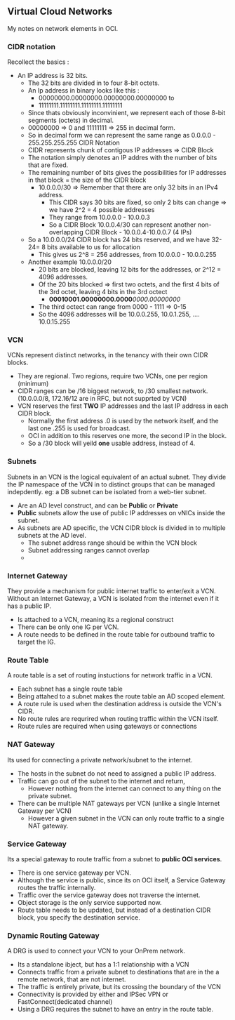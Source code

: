 ## Virtual Cloud Networks

My notes on network elements in OCI.

### CIDR notation

Recollect the basics :
-  An IP address is 32 bits. 
    - The 32 bits are divided in to four 8-bit octets.
    - An Ip address in binary looks like this :
        - 00000000.00000000.00000000.00000000 to 
        - 11111111.11111111.11111111.11111111
    - Since thats obviously inconvinient, we represent each of those 8-bit segments (octets) in decimal.
    - 00000000 => 0 and 11111111 => 255 in decimal form. 
    - So in decimal form we can represent the same range as 0.0.0.0 - 255.255.255.255
CIDR Notation
    - CIDR represents chunk of contigous IP addresses => CIDR Block
    - The notation simply denotes an IP addres with the number of bits that are fixed. 
    - The remaining number of bits gives the possibilities for IP addresses in that block = the size of the CIDR block
        - 10.0.0.0/30 => Remember that there are only 32 bits in an IPv4 address. 
            - This CIDR says 30 bits are fixed, so only 2 bits can change => we have 2^2 = 4 possible addresses
            - They range from 10.0.0.0 - 10.0.0.3
            - So a CIDR Block 10.0.0.4/30 can represent another non-overlapping CIDR Block - 10.0.0.4-10.0.0.7 (4 IPs)
    - So a 10.0.0.0/24 CIDR block has 24 bits reserved, and we have 32-24= 8 bits available to us for allocation
        - This gives us 2^8 = 256 addresses, from  10.0.0.0 - 10.0.0.255
    - Another example 10.0.0.0/20
        - 20 bits are blocked, leaving 12 bits for the addresses, or 2^12 = 4096 addresses.
        - Of the 20 bits blocked => first two octets, and the first 4 bits of the 3rd octet, leaving 4 bits in the 3rd octect
            - **00010001.00000000.0000**_0000.00000000_
        - The third octect can range from 0000 - 1111 => 0-15
        - So the 4096 addresses will be 10.0.0.255, 10.0.1.255, .... 10.0.15.255

### VCN

VCNs represent distinct networks, in the tenancy with their own CIDR blocks.
- They are regional. Two regions, require two VCNs, one per region (minimum)
- CIDR ranges can be /16 biggest network, to /30 smallest network. (10.0.0.0/8, 172.16/12 are in RFC, but not supprted by VCN)
- VCN reserves the first **TWO** IP addresses and the last IP address in each CIDR block. 
    - Normally the first address .0 is used by the network itself, and the last one .255 is used for broadcast.
    - OCI in addition to this reserves one more, the second IP in the block.
    - So a /30 block will yeild **one** usable address, instead of 4. 

### Subnets

Subnets in an VCN is the logical equivalent of an actual subnet. 
They divide the IP namespace of the VCN in to distinct groups that can be managed indepdently. eg: a DB subnet can be isolated from a web-tier subnet.
- Are an AD level construct, and can be **Public** or **Private**
- **Public** subnets allow the use of public IP addresses on vNICs inside the subnet.
- As subnets are AD specific, the VCN CIDR block is divided in to multiple subnets at the AD level.
    - The subnet address range should be within the VCN block
    - Subnet addressing ranges cannot overlap
    - 
### Internet Gateway

They provide a mechanism for public internet traffic to enter/exit a VCN. 
Without an Internet Gateway, a VCN is isolated from the internet even if it has a public IP.
- Is attached to a VCN, meaning its a regional construct
- There can be only one IG per VCN.
- A route needs to be defined in the route table for outbound traffic to target the IG.

### Route Table

A route table is a set of routing instuctions for network traffic in a VCN.
- Each subnet has a single route table
- Being attahed to a subnet makes the route table an AD scoped element.
- A route rule is used when the destination address is outside the VCN's CIDR.
- No route rules are requrired when routing traffic within the VCN itself.
- Route rules are required when using gateways or connections

### NAT Gateway

Its used for connecting a private network/subnet to the internet.
- The hosts in the subnet do not need to assigned a public IP address.
- Traffic can go out of the subnet to the internet and return, 
    - However nothing from the internet can connect to any thing on the private subnet.
- There can be multiple NAT gateways per VCN (unlike a single Internet Gateway per VCN) 
    - However a given subnet in the VCN can only route traffic to a single NAT gateway.

### Service Gateway

Its a special gateway to route traffic from a subnet to **public OCI services**.
- There is one service gateway per VCN.
- Although the service is public, since its on OCI itself, a Service Gateway routes the traffic internally.
- Traffic over the service gateway does not traverse the internet.
- Object storage is the only service supported now.
- Route table needs to be updated, but instead of a destination CIDR block, you specify the  destination service.

### Dynamic Routing Gateway

A DRG is used to connect your VCN to your OnPrem network. 
- Its a standalone ibject, but has a 1:1 relationship with a VCN
- Connects traffic from a private subnet to destinations that are in the a remote network, that are not internet.
- The traffic is entirely private, but its crossing the boundary of the VCN
- Connectivity is provided by either and IPSec VPN or FastConnect(dedicated channel)
- Using a DRG requires the subnet to have an entry in the route table.  